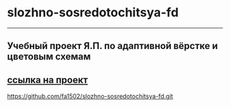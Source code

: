 # slozhno-sosredotochitsya-fd  
------ 
Учебный проект Я.П. по адаптивной вёрстке и цветовым схемам
------ 
[ссылка на проект](https://github.com/fa1502/slozhno-sosredotochitsya-fd.git) 
------ 
https://github.com/fa1502/slozhno-sosredotochitsya-fd.git
